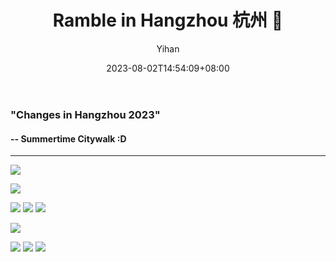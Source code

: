 ﻿---
title: "Ramble in Hangzhou 杭州 💙"
date: 2023-08-02T14:54:09+08:00
hidemeta: true
draft: false
author: ["Yihan"]
keywords: 
- City
tags:
- 🏘️

description: ""
showToc: true
TocOpen: true
showbreadcrumbs: true
disableShare: true
weight: 321
cover:
    image: "plogs/hz2307/hz2307cover.jpg"
    caption: "Architecture and its 'Cotton Candy' ☁"
    alt: ""
    relative: false
---
### "Changes in Hangzhou 2023"
#### -- Summertime Citywalk :D
----------------


![](hz23071.jpg)

![](hz23072.jpg)

![](hz23073.jpg)
![](hz23074.jpg)
![](hz23075.jpg)

![](hz23076.jpg)

![](hz23077.jpg)
![](hz23078.jpg)
![](hz23079.jpg)
